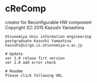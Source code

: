 # cReComp
creator for Reconfigurable HW component  
Copyright (C) 2015 Kazushi Yamashina  
  
~~~~
Utsunomiya Univ information engineering  
postgraduate Kazushi Yamashina  
kazushi@virgo.is.utsunomiya-u.ac.jp  
  
# Update
ver 1.0 relase firt version
ver 2.0 add error check

# Readme
Please click following URL